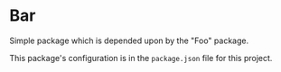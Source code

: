 # Bar

Simple package which is depended upon by the "Foo" package.

This package's configuration is in the `package.json` file for this project.

